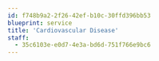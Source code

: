 ```yaml
---
id: f748b9a2-2f26-42ef-b10c-30ffd396bb53
blueprint: service
title: 'Cardiovascular Disease'
staff:
  - 35c6103e-e0d7-4e3a-bd6d-751f766e9bc6
---
```

